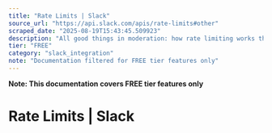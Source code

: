```yaml
---
title: "Rate Limits | Slack"
source_url: "https://api.slack.com/apis/rate-limits#other"
scraped_date: "2025-08-19T15:43:45.509923"
description: "All good things in moderation: how rate limiting works throughout the Slack platform."
tier: "FREE"
category: "slack_integration"
note: "Documentation filtered for FREE tier features only"
---
```

**Note: This documentation covers FREE tier features only**

# Rate Limits | Slack

